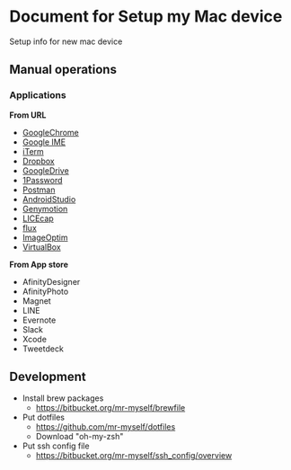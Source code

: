 # Document for Setup my Mac device
Setup info for new mac device

## Manual operations

### Applications

**From URL**
- [GoogleChrome](https://www.google.com/chrome/browser/desktop/index.html)
- [Google IME](https://www.google.co.jp/ime/)
- [iTerm](https://www.iterm2.com/downloads.html)
- [Dropbox](https://www.dropbox.com/downloading)
- [GoogleDrive](https://www.google.com/drive/download/)
- [1Password](https://1password.com/downloads/)
- [Postman](https://www.getpostman.com/)
- [AndroidStudio](https://sites.google.com/a/android.com/tools/download/studio/builds/android-studio-2-2-3)
- [Genymotion](https://www.genymotion.com/fun-zone/)
- [LICEcap](http://www.cockos.com/licecap/)
- [flux](https://justgetflux.com/)
- [ImageOptim](https://imageoptim.com/mac)
- [VirtualBox](https://www.virtualbox.org/wiki/Downloads)

**From App store**
- AfinityDesigner
- AfinityPhoto
- Magnet
- LINE
- Evernote
- Slack
- Xcode
- Tweetdeck


## Development
- Install brew packages
  -  https://bitbucket.org/mr-myself/brewfile
- Put dotfiles
  - https://github.com/mr-myself/dotfiles
  - Download "oh-my-zsh"
- Put ssh config file
  - https://bitbucket.org/mr-myself/ssh_config/overview
